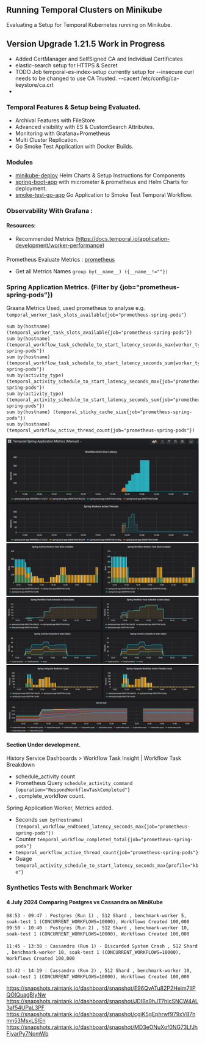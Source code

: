 ## Running Temporal Clusters on Minikube
 Evaluating a Setup for Temporal Kubernetes running on Minikube. 

## Version Upgrade 1.21.5 Work in Progress
 - Added CertManager and SelfSigned CA and Individual Certificates
 - elastic-search setup for HTTPS & Secret
 - TODO Job temporal-es-index-setup currently setup for --insecure curl needs to be changed to use CA Trusted. --cacert /etc/config/ca-keystore/ca.crt
 - 

### Temporal Features & Setup being Evaluated.  
 - Archival Features with FileStore
 - Advanced visibility with ES & CustomSearch Attributes.
 - Monitoring with Grafana+Prometheus  
 - Multi Cluster Replication.
 - Go Smoke Test Application with Docker Builds.

### Modules
 - [minikube-deploy](minikube-deploy/) Helm Charts & Setup Instructions for Components
 - [spring-boot-app](spring-boot-app/README.md) with micrometer & prometheus and Helm Charts for deployment.
 - [smoke-test-go-app](smoke-test-go-app) Go Application to Smoke Test Temporal Workflow.

### Observability With Grafana :

#### Resources:
 - Recommended Metrics (https://docs.temporal.io/application-development/worker-performance)

####
Prometheus Evaluate Metrics :
[prometheus](http://192.168.1.205:18080/graph?g0.expr=&g0.tab=1&g0.stacked=0&g0.show_exemplars=0&g0.range_input=1h)
- Get all Metrics Names ```group by(__name__) ({__name__!=""})```
### Spring Application Metrics. (Filter by {job="prometheus-spring-pods"})
Graana Metrics Used, used prometheus to analyse e.g. ```temporal_worker_task_slots_available{job="prometheus-spring-pods"}```
```
sum by(hostname) (temporal_worker_task_slots_available{job="prometheus-spring-pods"})
sum by(hostname) (temporal_workflow_task_schedule_to_start_latency_seconds_max{worker_type="WorkflowWorker",job="prometheus-spring-pods"})
sum by(hostname) (temporal_workflow_task_schedule_to_start_latency_seconds_sum{worker_type="WorkflowWorker",job="prometheus-spring-pods"})
sum by(activity_type) (temporal_activity_schedule_to_start_latency_seconds_max{job="prometheus-spring-pods"})
sum by(activity_type) (temporal_activity_schedule_to_start_latency_seconds_sum{job="prometheus-spring-pods"})
sum by(hostname) (temporal_sticky_cache_size{job="prometheus-spring-pods"})
sum by(hostname) (temporal_workflow_active_thread_count{job="prometheus-spring-pods"})
```

![grafana-temporal-worker.png](grafana-temporal-worker.png "grafana-temporal-worker.png")
![grafana-temporal-worker-slots.png](grafana-temporal-worker-slots.png "grafana-temporal-worker-slots.png")
![grafana-temporal-schedule-to-starts.png](grafana-temporal-schedule-to-starts.png "grafana-temporal-schedule-to-starts.png")
![grafana-temporal-cache-actiive-thread.png](grafana-temporal-cache-actiive-thread.png "grafana-temporal-cache-actiive-thread.png")

#### Section Under development.

History Service Dashboards > Workflow Task Insight | Workflow Task Breakdown
 - schedule_activity count 
 - Prometheus Query ```schedule_activity_command {operation="RespondWorkflowTaskCompleted"}```
 - , complete_workflow count.
 
 Spring Application Worker, Metrics added.  
 - Seconds ```sum by(hostname)(temporal_workflow_endtoend_latency_seconds_max{job="prometheus-spring-pods"})```
 - Counter ```temporal_workflow_completed_total{job="prometheus-spring-pods"}```
 - ```temporal_workflow_active_thread_count{job="prometheus-spring-pods"}```
 - Guage ```temporal_activity_schedule_to_start_latency_seconds_max{profile="kbe"}```

 ### Synthetics Tests with Benchmark Worker 
 #### 4 July 2024 Comparing Postgres vs Cassandra on MiniKube

```shell
08:53 - 09:47 : Postgres (Run 1) , 512 Shard , benchmark-worker 5, soak-test 1 (CONCURRENT_WORKFLOWS=10000), Workflows Created 100,000 
09:50 - 10:40 : Postgres (Run 2) , 512 Shard , benchmark-worker 10, soak-test 1 (CONCURRENT_WORKFLOWS=10000), Workflows Created 100,000 

11:45 - 13:38 : Cassandra (Run 1) - Discarded System Crash , 512 Shard , benchmark-worker 10, soak-test 1 (CONCURRENT_WORKFLOWS=10000), Workflows Created 100,000 

13:42 - 14:19 : Cassandra (Run 2) , 512 Shard , benchmark-worker 10, soak-test 1 (CONCURRENT_WORKFLOWS=10000), Workflows Created 100,000 
```

https://snapshots.raintank.io/dashboard/snapshot/E96QvATu82P2Heim7IlPQOIQuagBIyNw 
https://snapshots.raintank.io/dashboard/snapshot/JDIBs9hJT7hIcSNCW4AL3af54UPaL3PF 
https://snapshots.raintank.io/dashboard/snapshot/cgiK5gEphrwf979xV87hmn53MsxLSIEn 
https://snapshots.raintank.io/dashboard/snapshot/MD3eONuXof0NG73LfJhFiyarPy7NomWb 

